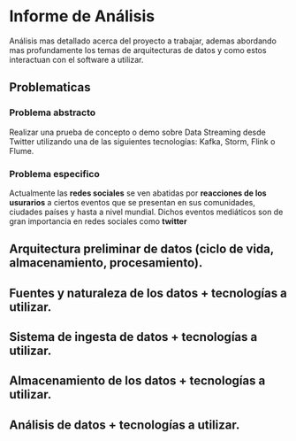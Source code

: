 # Informe de Análisis
Análisis mas detallado acerca del proyecto a trabajar, ademas abordando mas profundamente los temas de arquitecturas de datos y como estos interactuan con el software a utilizar.

## Problematicas

### Problema abstracto

Realizar una prueba de concepto o demo sobre Data Streaming desde Twitter utilizando una de las siguientes tecnologías: Kafka, Storm, Flink o Flume.

### Problema especifico

Actualmente las **redes sociales** se ven abatidas por **reacciones de los usurarios** a ciertos eventos que se presentan en sus comunidades, ciudades países y hasta a nivel mundial. Dichos eventos mediáticos son de gran importancia en redes sociales como **twitter**  

## Arquitectura preliminar de datos (ciclo de vida, almacenamiento, procesamiento).


## Fuentes y naturaleza de los datos + tecnologías a utilizar.

## Sistema de ingesta de datos + tecnologías a utilizar.

## Almacenamiento de los datos + tecnologías a utilizar.

## Análisis de datos + tecnologías a utilizar.
<!--stackedit_data:
eyJoaXN0b3J5IjpbLTIxMzc4MTkwMTksLTQ4NjM5ODQ2MiwtMT
IwNTM3ODIxLC0xODMwOTgxNTYwLC0yMDg4NzQ2NjEyLDk4MzY0
NjUwNl19
-->